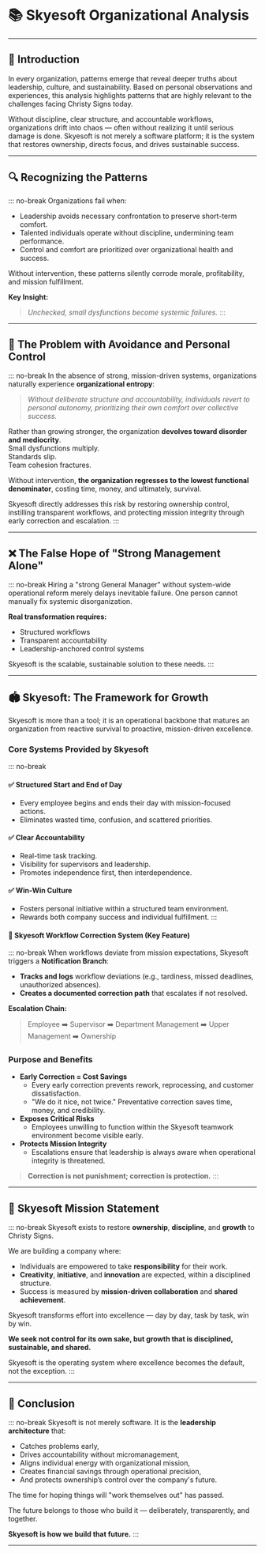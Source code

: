 # 📚 Skyesoft Organizational Analysis

---

## 🧬 Introduction

In every organization, patterns emerge that reveal deeper truths about leadership, culture, and sustainability. Based on personal observations and experiences, this analysis highlights patterns that are highly relevant to the challenges facing Christy Signs today.

Without discipline, clear structure, and accountable workflows, organizations drift into chaos — often without realizing it until serious damage is done. Skyesoft is not merely a software platform; it is the system that restores ownership, directs focus, and drives sustainable success.

---

## 🔍 Recognizing the Patterns

::: no-break
Organizations fail when:
- Leadership avoids necessary confrontation to preserve short-term comfort.
- Talented individuals operate without discipline, undermining team performance.
- Control and comfort are prioritized over organizational health and success.

Without intervention, these patterns silently corrode morale, profitability, and mission fulfillment.

**Key Insight:**
> *Unchecked, small dysfunctions become systemic failures.*
:::

---

## 🚨 The Problem with Avoidance and Personal Control

::: no-break
In the absence of strong, mission-driven systems, organizations naturally experience **organizational entropy**:
> *Without deliberate structure and accountability, individuals revert to personal autonomy, prioritizing their own comfort over collective success.*

Rather than growing stronger, the organization **devolves toward disorder and mediocrity**.  
Small dysfunctions multiply.  
Standards slip.  
Team cohesion fractures.

Without intervention, **the organization regresses to the lowest functional denominator**, costing time, money, and ultimately, survival.

Skyesoft directly addresses this risk by restoring ownership control, instilling transparent workflows, and protecting mission integrity through early correction and escalation.
:::

---

## ❌ The False Hope of "Strong Management Alone"

::: no-break
Hiring a "strong General Manager" without system-wide operational reform merely delays inevitable failure. One person cannot manually fix systemic disorganization.

**Real transformation requires:**
- Structured workflows
- Transparent accountability
- Leadership-anchored control systems

Skyesoft is the scalable, sustainable solution to these needs.
:::

---

## 🏟️ Skyesoft: The Framework for Growth

Skyesoft is more than a tool; it is an operational backbone that matures an organization from reactive survival to proactive, mission-driven excellence.

### Core Systems Provided by Skyesoft

::: no-break
#### ✅ Structured Start and End of Day
- Every employee begins and ends their day with mission-focused actions.
- Eliminates wasted time, confusion, and scattered priorities.

#### ✅ Clear Accountability
- Real-time task tracking.
- Visibility for supervisors and leadership.
- Promotes independence first, then interdependence.

#### ✅ Win-Win Culture
- Fosters personal initiative within a structured team environment.
- Rewards both company success and individual fulfillment.
:::

#### 🔔 Skyesoft Workflow Correction System (**Key Feature**)

::: no-break
When workflows deviate from mission expectations, Skyesoft triggers a **Notification Branch**:

- **Tracks and logs** workflow deviations (e.g., tardiness, missed deadlines, unauthorized absences).
- **Creates a documented correction path** that escalates if not resolved.

**Escalation Chain:**
> Employee ➡️ Supervisor ➡️ Department Management ➡️ Upper Management ➡️ Ownership

### Purpose and Benefits
- **Early Correction = Cost Savings**  
  - Every early correction prevents rework, reprocessing, and customer dissatisfaction.  
  - "We do it nice, not twice." Preventative correction saves time, money, and credibility.
- **Exposes Critical Risks**  
  - Employees unwilling to function within the Skyesoft teamwork environment become visible early.
- **Protects Mission Integrity**  
  - Escalations ensure that leadership is always aware when operational integrity is threatened.

> **Correction is not punishment; correction is protection.**
:::

---

## 🎯 Skyesoft Mission Statement

::: no-break
Skyesoft exists to restore **ownership**, **discipline**, and **growth** to Christy Signs.

We are building a company where:
- Individuals are empowered to take **responsibility** for their work.
- **Creativity**, **initiative**, and **innovation** are expected, within a disciplined structure.
- Success is measured by **mission-driven collaboration** and **shared achievement**.

Skyesoft transforms effort into excellence — day by day, task by task, win by win.

**We seek not control for its own sake, but growth that is disciplined, sustainable, and shared.**

Skyesoft is the operating system where excellence becomes the default, not the exception.
:::

---

## 🚀 Conclusion

::: no-break
Skyesoft is not merely software. It is the **leadership architecture** that:
- Catches problems early,
- Drives accountability without micromanagement,
- Aligns individual energy with organizational mission,
- Creates financial savings through operational precision,
- And protects ownership’s control over the company's future.

The time for hoping things will "work themselves out" has passed.

The future belongs to those who build it — deliberately, transparently, and together.

**Skyesoft is how we build that future.**
:::

---
